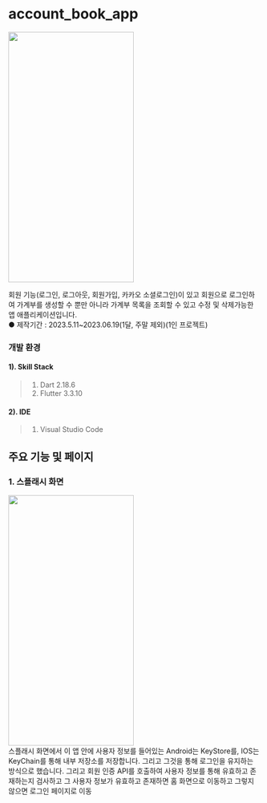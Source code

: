 # account_book_app
<img src="https://github.com/seongchangkim/account_book_app/assets/74657556/8a28f259-dcfb-41c3-ad5f-ebfefa54ce0c" width="250" height="500">

회원 기능(로그인, 로그아웃, 회원가입, 카카오 소셜로그인)이 있고 회원으로 로그인하여 가계부를 생성할 수 뿐만 아니라 가계부 목록을 조회할 수 있고 수정 및 삭제가능한 앱 애플리케이션입니다. 
<br/>
● 제작기간 : 2023.5.11~2023.06.19(1달, 주말 제외)(1인 프로젝트)

### 개발 환경
#### 1). Skill Stack
> 1. Dart 2.18.6
> 2. Flutter 3.3.10

#### 2). IDE
> 1. Visual Studio Code

## 주요 기능 및 페이지
### 1. 스플래시 화면
<img src="https://github.com/seongchangkim/account_book_app/assets/74657556/32f54b1c-086e-49a4-92c0-bd0d07eccdf1" width="250" height="500">
<br/>
스플래시 화면에서 이 앱 안에 사용자 정보를 들어있는 Android는 KeyStore를, IOS는 KeyChain를 통해 내부 저장소를 저장합니다. 그리고 그것을 통해 로그인을 유지하는 방식으로 했습니다. 그리고 회원 인증 API를 호출하여 사용자 정보를 통해 유효하고 존재하는지 검사하고 그 사용자 정보가 유효하고 존재하면 홈 화면으로 이동하고 그렇지 않으면 로그인 페이지로 이동 
